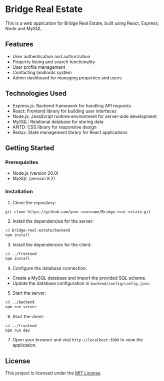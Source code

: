 # Bridge Real Estate

This is a web application for Bridge Real Estate, built using React, Express, Node and MySQL.

## Features

- User authentication and authorization
- Property listing and search functionality
- User profile management
- Contacting landlords system
- Admin dashboard for managing properties and users

## Technologies Used

- Express.js: Backend framework for handling API requests
- React: Frontend library for building user interfaces
- Node.js: JavaScript runtime environment for server-side development
- MySQL: Relational database for storing data
- ANTD: CSS library for responsive design
- Redux: State management library for React applications

## Getting Started

### Prerequisites

- Node.js (version 20.0)
- MySQL (version 8.2)

### Installation

1. Clone the repository:

```bash
git clone https://github.com/your-username/Bridge-real-estate.git
```

2. Install the dependencies for the server:

```bash
cd Bridge-real-estate/backend
npm install
```

3. Install the dependencies for the client:

```bash
cd ../frontend
npm install
```

4. Configure the database connection:

- Create a MySQL database and import the provided SQL schema.
- Update the database configuration in `backend/config/config.json`.

5. Start the server:

```bash
cd ../backend
npm run server
```

6. Start the client:

```bash
cd ../frontend
npm run dev
```

7. Open your browser and visit `http://localhost:3000` to view the application.

## License

This project is licensed under the [MIT License](LICENSE).
